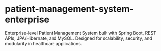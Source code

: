 # patient-management-system-enterprise
Enterprise-level Patient Management System built with Spring Boot, REST APIs, JPA/Hibernate, and MySQL. Designed for scalability, security, and modularity in healthcare applications.
